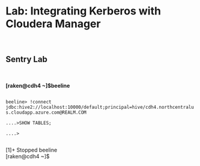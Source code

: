 
<h1>Lab: Integrating Kerberos with Cloudera Manager</h1><br> 
<h2>Sentry Lab</h2><br> 

<b>[raken@cdh4 ~]$beeline</b><br> 

<code>
beeline> !connect jdbc:hive2://localhost:10000/default;principal=hive/cdh4.northcentralus.cloudapp.azure.com@REALM.COM<br> 
....>SHOW TABLES;<br>
....><br>
 
</code>
[1]+  Stopped                 beeline<br> 
[raken@cdh4 ~]$<br> 
<br> 


```

```
